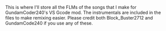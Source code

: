 This is where I'll store all the FLMs of the songs that I make for GundamCoder240's VS Gcode mod. The instrumentals are included in the files to make remixing easier. Please credit both Block_Buster2712 and GundamCode240 if you use any of these.
